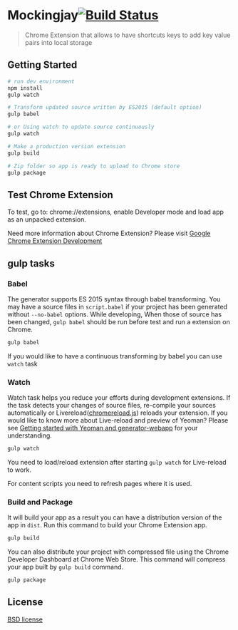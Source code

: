 # Mockingjay[![Build Status](https://secure.travis-ci.org/yeoman/generator-chrome-extension.svg?branch=master)](http://travis-ci.org/yeoman/generator-chrome-extension)

> Chrome Extension that allows to have shortcuts keys to add key value pairs into local storage
## Getting Started
```sh
# run dev environment
npm install
gulp watch
````


```sh
# Transform updated source written by ES2015 (default option)
gulp babel

# or Using watch to update source continuously
gulp watch

# Make a production version extension
gulp build

# Zip folder so app is ready to upload to Chrome store
gulp package
```

## Test Chrome Extension

To test, go to: chrome://extensions, enable Developer mode and load app as an unpacked extension.

Need more information about Chrome Extension? Please visit [Google Chrome Extension Development](http://developer.chrome.com/extensions/devguide.html)


## gulp tasks

### Babel

The generator supports ES 2015 syntax through babel transforming. You may have a source files in `script.babel` if your project has been generated without `--no-babel` options. While developing, When those of source has been changed, `gulp babel` should be run before test and run a extension on Chrome.

```sh
gulp babel
```

If you would like to have a continuous transforming by babel you can use `watch` task

### Watch

Watch task helps you reduce your efforts during development extensions. If the task detects your changes of source files, re-compile your sources automatically or Livereload([chromereload.js](https://github.com/yeoman/generator-chrome-extension/blob/master/app/templates/scripts/chromereload.js)) reloads your extension. If you would like to know more about Live-reload and preview of Yeoman? Please see [Getting started with Yeoman and generator-webapp](http://youtu.be/zBt2g9ekiug?t=3m51s) for your understanding.

```bash
gulp watch
```

You need to load/reload extension after starting `gulp watch` for Live-reload to work. 

For content scripts you need to refresh pages where it is used.

### Build and Package

It will build your app as a result you can have a distribution version of the app in `dist`. Run this command to build your Chrome Extension app.

```bash
gulp build
```

You can also distribute your project with compressed file using the Chrome Developer Dashboard at Chrome Web Store. This command will compress your app built by `gulp build` command.

```bash
gulp package
```

## License

[BSD license](http://opensource.org/licenses/bsd-license.php)
